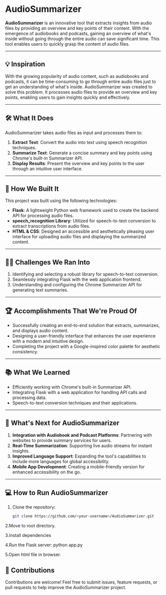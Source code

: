 # AudioSummarizer  

**AudioSummarizer** is an innovative tool that extracts insights from audio files by providing an overview and key points of their content. With the emergence of audiobooks and podcasts, gaining an overview of what's inside without going through the entire audio can save significant time. This tool enables users to quickly grasp the content of audio files.

---

## 💡 Inspiration  

With the growing popularity of audio content, such as audiobooks and podcasts, it can be time-consuming to go through entire audio files just to get an understanding of what's inside. AudioSummarizer was created to solve this problem. It processes audio files to provide an overview and key points, enabling users to gain insights quickly and effectively.

---

## 🛠 What It Does  

AudioSummarizer takes audio files as input and processes them to:  

1. **Extract Text**: Convert the audio into text using speech recognition techniques.  
2. **Summarize Text**: Generate a concise summary and key points using Chrome's built-in Summarizer API.  
3. **Display Results**: Present the overview and key points to the user through an intuitive user interface.

---

## 🚀 How We Built It  

This project was built using the following technologies:  

- **Flask**: A lightweight Python web framework used to create the backend API for processing audio files.  
- **speech_recognition Library**: Utilized for speech-to-text conversion to extract transcriptions from audio files.  
- **HTML & CSS**: Designed an accessible and aesthetically pleasing user interface for uploading audio files and displaying the summarized content.

---

## 🧗‍♂️ Challenges We Ran Into  

1. Identifying and selecting a robust library for speech-to-text conversion.  
2. Seamlessly integrating Flask with the web application frontend.  
3. Understanding and configuring the Chrome Summarizer API for generating text summaries.

---

## 🏆 Accomplishments That We're Proud Of  

- Successfully creating an end-to-end solution that extracts, summarizes, and displays audio content.  
- Designing a user-friendly interface that enhances the user experience with a modern and intuitive design.  
- Completing the project with a Google-inspired color palette for aesthetic consistency.

---

## 📚 What We Learned  

- Efficiently working with Chrome's built-in Summarizer API.  
- Integrating Flask with a web application for handling API calls and processing data.  
- Speech-to-text conversion techniques and their applications.

---

## 🔮 What's Next for AudioSummarizer  

1. **Integration with Audiobook and Podcast Platforms**: Partnering with websites to provide summary services for users.  
2. **Real-Time Summarization**: Supporting live audio streams for instant insights.  
3. **Improved Language Support**: Expanding the tool's capabilities to include more languages for global accessibility.  
4. **Mobile App Development**: Creating a mobile-friendly version for enhanced accessibility on the go.

---

## 💻 How to Run AudioSummarizer  
1. Clone the repository:  
   ```bash
   git clone https://github.com/<your-username>/AudioSummarizer.git

2.Move to root directory.

3.Install dependencies

4.Run the Flask server: python app.py

5.Open html file in browser.

## 🌟 Contributions
Contributions are welcome! Feel free to submit issues, feature requests, or pull requests to help improve the AudioSummarizer project.


